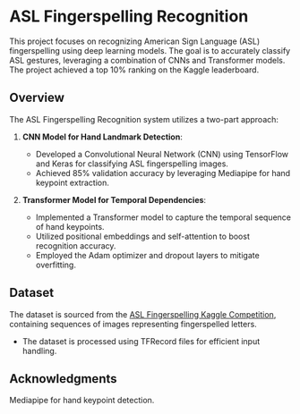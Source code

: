 # ASL Fingerspelling Recognition

This project focuses on recognizing American Sign Language (ASL) fingerspelling using deep learning models. The goal is to accurately classify ASL gestures, leveraging a combination of CNNs and Transformer models. The project achieved a top 10% ranking on the Kaggle leaderboard.

## Overview

The ASL Fingerspelling Recognition system utilizes a two-part approach:

1. **CNN Model for Hand Landmark Detection**:
   - Developed a Convolutional Neural Network (CNN) using TensorFlow and Keras for classifying ASL fingerspelling images.
   - Achieved 85% validation accuracy by leveraging Mediapipe for hand keypoint extraction.

2. **Transformer Model for Temporal Dependencies**:
   - Implemented a Transformer model to capture the temporal sequence of hand keypoints.
   - Utilized positional embeddings and self-attention to boost recognition accuracy.
   - Employed the Adam optimizer and dropout layers to mitigate overfitting.

## Dataset

The dataset is sourced from the [ASL Fingerspelling Kaggle Competition](https://www.kaggle.com/competitions/asl-fingerspelling), containing sequences of images representing fingerspelled letters.

- The dataset is processed using TFRecord files for efficient input handling.

## Acknowledgments

Mediapipe for hand keypoint detection.
